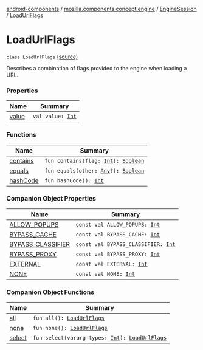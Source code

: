 [android-components](../../../index.md) / [mozilla.components.concept.engine](../../index.md) / [EngineSession](../index.md) / [LoadUrlFlags](./index.md)

# LoadUrlFlags

`class LoadUrlFlags` [(source)](https://github.com/mozilla-mobile/android-components/blob/master/components/concept/engine/src/main/java/mozilla/components/concept/engine/EngineSession.kt#L212)

Describes a combination of flags provided to the engine when loading a URL.

### Properties

| Name | Summary |
|---|---|
| [value](value.md) | `val value: `[`Int`](https://kotlinlang.org/api/latest/jvm/stdlib/kotlin/-int/index.html) |

### Functions

| Name | Summary |
|---|---|
| [contains](contains.md) | `fun contains(flag: `[`Int`](https://kotlinlang.org/api/latest/jvm/stdlib/kotlin/-int/index.html)`): `[`Boolean`](https://kotlinlang.org/api/latest/jvm/stdlib/kotlin/-boolean/index.html) |
| [equals](equals.md) | `fun equals(other: `[`Any`](https://kotlinlang.org/api/latest/jvm/stdlib/kotlin/-any/index.html)`?): `[`Boolean`](https://kotlinlang.org/api/latest/jvm/stdlib/kotlin/-boolean/index.html) |
| [hashCode](hash-code.md) | `fun hashCode(): `[`Int`](https://kotlinlang.org/api/latest/jvm/stdlib/kotlin/-int/index.html) |

### Companion Object Properties

| Name | Summary |
|---|---|
| [ALLOW_POPUPS](-a-l-l-o-w_-p-o-p-u-p-s.md) | `const val ALLOW_POPUPS: `[`Int`](https://kotlinlang.org/api/latest/jvm/stdlib/kotlin/-int/index.html) |
| [BYPASS_CACHE](-b-y-p-a-s-s_-c-a-c-h-e.md) | `const val BYPASS_CACHE: `[`Int`](https://kotlinlang.org/api/latest/jvm/stdlib/kotlin/-int/index.html) |
| [BYPASS_CLASSIFIER](-b-y-p-a-s-s_-c-l-a-s-s-i-f-i-e-r.md) | `const val BYPASS_CLASSIFIER: `[`Int`](https://kotlinlang.org/api/latest/jvm/stdlib/kotlin/-int/index.html) |
| [BYPASS_PROXY](-b-y-p-a-s-s_-p-r-o-x-y.md) | `const val BYPASS_PROXY: `[`Int`](https://kotlinlang.org/api/latest/jvm/stdlib/kotlin/-int/index.html) |
| [EXTERNAL](-e-x-t-e-r-n-a-l.md) | `const val EXTERNAL: `[`Int`](https://kotlinlang.org/api/latest/jvm/stdlib/kotlin/-int/index.html) |
| [NONE](-n-o-n-e.md) | `const val NONE: `[`Int`](https://kotlinlang.org/api/latest/jvm/stdlib/kotlin/-int/index.html) |

### Companion Object Functions

| Name | Summary |
|---|---|
| [all](all.md) | `fun all(): `[`LoadUrlFlags`](./index.md) |
| [none](none.md) | `fun none(): `[`LoadUrlFlags`](./index.md) |
| [select](select.md) | `fun select(vararg types: `[`Int`](https://kotlinlang.org/api/latest/jvm/stdlib/kotlin/-int/index.html)`): `[`LoadUrlFlags`](./index.md) |
